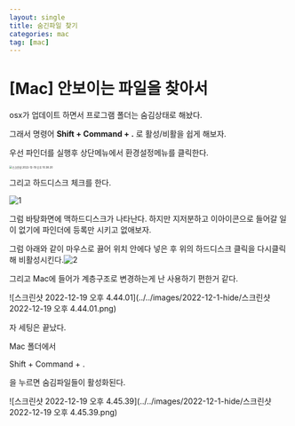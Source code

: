 ```yaml
---
layout: single
title: 숨긴파일 찾기
categories: mac
tag: [mac]
---
```


# [Mac] 안보이는 파일을 찾아서

osx가 업데이트 하면서 프로그램 폴더는 숨김상태로 해놨다.

그래서 명령어 **Shift + Command +  .**  로 활성/비활을 쉽게 해보자.

우선 파인더를 실행후 상단메뉴에서 환경설정메뉴를 클릭한다.

<img src="../../images/2022-12-1-hide/스크린샷 2022-12-19 오후 10.38.20.png" alt="스크린샷 2022-12-19 오후 10.38.20" style="zoom: 33%;" />

그리고 하드디스크 체크를 한다.

![1](../../images/2022-12-1-hide/1.jpg)

그럼 바탕화면에 맥하드디스크가 나타난다. 하지만 지저분하고 이아이콘으로 들어갈 일이 없기에 파인더에 등록만 시키고 없애보자.

그럼 아래와 같이 마우스로 끓어 위치 안에다 넣은 후 위의  하드디스크 클릭을 다시클릭해 비활성시킨다.![2](../../images/2022-12-1-hide/2.jpg)

그리고 Mac에 들어가 계층구조로 변경하는게 난 사용하기 편한거 같다.

![스크린샷 2022-12-19 오후 4.44.01](../../images/2022-12-1-hide/스크린샷 2022-12-19 오후 4.44.01.png)

자 세팅은 끝났다.

Mac 폴더에서

Shift + Command +  .

을 누르면 숨김파일들이 활성화된다.

![스크린샷 2022-12-19 오후 4.45.39](../../images/2022-12-1-hide/스크린샷 2022-12-19 오후 4.45.39.png)
